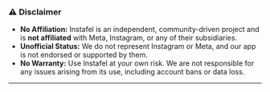 ### ⚠️ Disclaimer

- **No Affiliation:** Instafel is an independent, community-driven project and is **not affiliated** with Meta, Instagram, or any of their subsidiaries.  
- **Unofficial Status:** We do not represent Instagram or Meta, and our app is not endorsed or supported by them.  
- **No Warranty:** Use Instafel at your own risk. We are not responsible for any issues arising from its use, including account bans or data loss. 

---